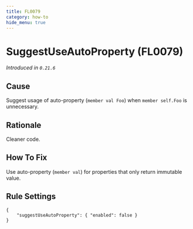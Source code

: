 ```yaml
---
title: FL0079
category: how-to
hide_menu: true
---
```


# SuggestUseAutoProperty (FL0079)

*Introduced in `0.21.6`*

## Cause

Suggest usage of auto-property (`member val Foo`) when `member self.Foo` is unnecessary.

## Rationale

Cleaner code.

## How To Fix

Use auto-property (`member val`) for properties that only return immutable value.

## Rule Settings

    {
        "suggestUseAutoProperty": { "enabled": false }
    }
